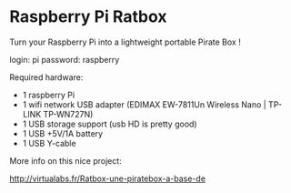 Raspberry Pi Ratbox
===================

Turn your Raspberry Pi into a lightweight portable Pirate Box !

login:    pi
password: raspberry

Required hardware:

- 1 raspberry Pi
- 1 wifi network USB adapter (EDIMAX EW-7811Un Wireless Nano | TP-LINK TP-WN727N)
- 1 USB storage support (usb HD is pretty good)
- 1 USB +5V/1A battery
- 1 USB Y-cable

More info on this nice project:

http://virtualabs.fr/Ratbox-une-piratebox-a-base-de

